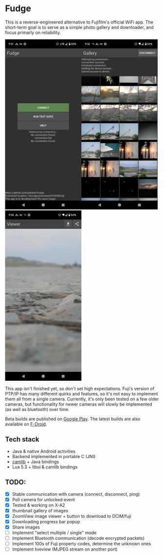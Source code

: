 # Fudge
This is a reverse-engineered alternative to Fujifilm's official WiFi app. The short-term goal is to serve as a simple photo gallery and downloader, and focus primarly on reliability.

<img src='fastlane/metadata/android/en-US/images/phoneScreenshots/Screenshot_20230830-213156.png' width='250'><img src='fastlane/metadata/android/en-US/images/phoneScreenshots/Screenshot_20230830-213215.png' width='250'><img src='fastlane/metadata/android/en-US/images/phoneScreenshots/Screenshot_20230830-213428.png' width='250'>

This app isn't finished yet, so don't set high expectations. Fuji's version of PTP/IP has many different quirks and features, so it's not easy to implement them all from
a single camera. Currently, it's only been tested on a few older cameras, but functionality for newer cameras will slowly be implemented (as well as bluetooth) over time.

Beta builds are published on [Google Play](https://play.google.com/store/apps/details?id=dev.danielc.fujiapp). The latest builds are also available on [F-Droid](https://apt.izzysoft.de/fdroid/index/apk/dev.danielc.fujiapp).

## Tech stack
- Java & native Android activities
- Backend implemented in portable C (JNI)
- [camlib](https://github.com/petabyt/camlib) + Java bindings
- Lua 5.3 + libui & camlib bindings

## TODO:
- [x] Stable communication with camera (connect, disconnect, ping)
- [x] Poll camera for unlocked event
- [x] Tested & working on X-A2
- [x] thumbnail gallery of images
- [x] ZoomView image viewer + button to download to DCIM/fuji
- [x] Downloading progress bar popup
- [x] Share images
- [ ] Implement "select multiple / single" mode
- [ ] Implement Bluetooth communication (decode encrypted packets)
- [ ] Implement 100s of Fuji property codes, determine the unknown ones
- [ ] Implement liveview (MJPEG stream on another port)
